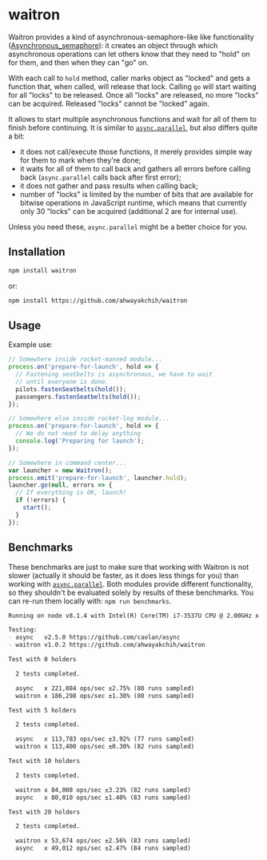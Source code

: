 waitron
=======

Waitron provides a kind of asynchronous-semaphore-like like functionality ([Asynchronous_semaphore](https://en.wikipedia.org/wiki/Asynchronous_semaphore)): it creates an object through which asynchronous operations can let others know that they need to "hold" on for them, and then when they can "go" on.

With each call to `hold` method, caller marks object as "locked" and gets a function that, when called, will release that lock.
Calling `go` will start waiting for all "locks" to be released.
Once all "locks" are released, no more "locks" can be acquired. Released "locks" cannot be "locked" again.

It allows to start multiple asynchronous functions and wait for all of them to finish before continuing. It is similar to [`async.parallel`](https://github.com/caolan/async), but also differs quite a bit:

- it does not call/execute those functions, it merely provides simple way for them to mark when they're done;
- it waits for all of them to call back and gathers all errors before calling back (`async.parallel` calls back after first error);
- it does not gather and pass results when calling back;
- number of "locks" is limited by the number of bits that are available for bitwise operations in JavaScript runtime, which means that currently only 30 "locks" can be acquired (additional 2 are for internal use).

Unless you need these, `async.parallel` might be a better choice for you.


## Installation

```sh
npm install waitron
```

or:

```sh
npm install https://github.com/ahwayakchih/waitron
```


## Usage

Example use:

```javascript
// Somewhere inside rocket-manned module...
process.on('prepare-for-launch', hold => {
  // Fastening seatbelts is asynchronous, we have to wait
  // until everyone is done.
  pilots.fastenSeatbelts(hold());
  passengers.fastenSeatbelts(hold());
});

// Somewhere else inside rocket-log module...
process.on('prepare-for-launch', hold => {
  // We do not need to delay anything
  console.log('Preparing for launch');
});

// Somewhere in command center...
var launcher = new Waitron();
process.emit('prepare-for-launch', launcher.hold);
launcher.go(null, errors => {
  // If everything is OK, launch!
  if (!errors) {
    start();
  }
});
```


## Benchmarks

These benchmarks are just to make sure that working with Waitron is not slower (actually it should be faster, as it does less things for you) than working with [`async.parallel`](https://github.com/caolan/async). Both modules provide different functionality, so they shouldn't be evaluated solely by results of these benchmarks.
You can re-run them locally with: `npm run benchmarks`.

```markdown
Running on node v8.1.4 with Intel(R) Core(TM) i7-3537U CPU @ 2.00GHz x 4

Testing:
- async   v2.5.0 https://github.com/caolan/async         
- waitron v1.0.2 https://github.com/ahwayakchih/waitron  

Test with 0 holders

  2 tests completed.

  async   x 221,084 ops/sec ±2.75% (80 runs sampled)
  waitron x 186,298 ops/sec ±1.30% (80 runs sampled)

Test with 5 holders

  2 tests completed.

  async   x 113,783 ops/sec ±3.92% (77 runs sampled)
  waitron x 113,400 ops/sec ±0.30% (82 runs sampled)

Test with 10 holders

  2 tests completed.

  waitron x 84,008 ops/sec ±3.23% (82 runs sampled)
  async   x 80,010 ops/sec ±1.40% (83 runs sampled)

Test with 20 holders

  2 tests completed.

  waitron x 53,674 ops/sec ±2.56% (83 runs sampled)
  async   x 49,012 ops/sec ±2.47% (84 runs sampled)
```